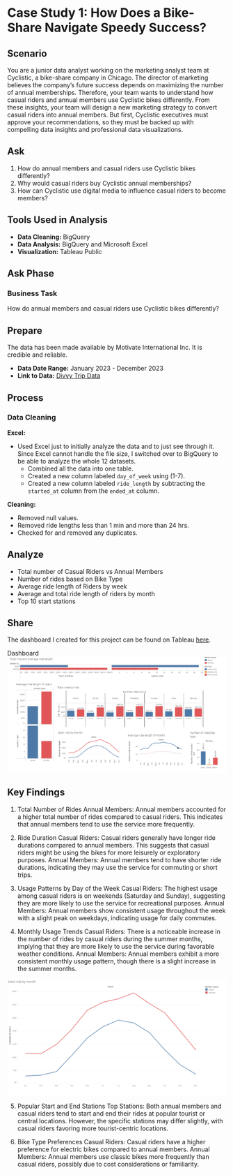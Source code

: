 # Case Study 1: How Does a Bike-Share Navigate Speedy Success?

## Scenario
You are a junior data analyst working on the marketing analyst team at Cyclistic, a bike-share company in Chicago. The director of marketing believes the company’s future success depends on maximizing the number of annual memberships. Therefore, your team wants to understand how casual riders and annual members use Cyclistic bikes differently. From these insights, your team will design a new marketing strategy to convert casual riders into annual members. But first, Cyclistic executives must approve your recommendations, so they must be backed up with compelling data insights and professional data visualizations.

## Ask
1. How do annual members and casual riders use Cyclistic bikes differently?
2. Why would casual riders buy Cyclistic annual memberships?
3. How can Cyclistic use digital media to influence casual riders to become members?

## Tools Used in Analysis
- **Data Cleaning:** BigQuery
- **Data Analysis:** BigQuery and Microsoft Excel
- **Visualization:** Tableau Public

## Ask Phase
### Business Task
How do annual members and casual riders use Cyclistic bikes differently?

## Prepare
The data has been made available by Motivate International Inc. It is credible and reliable.
- **Data Date Range:** January 2023 - December 2023
- **Link to Data:** [Divvy Trip Data](https://divvy-tripdata.s3.amazonaws.com/index.html)

## Process
### Data Cleaning
**Excel:**
- Used Excel just to initially analyze the data and to just see through it. Since Excel cannot handle the file size, I switched over to BigQuery to be able to analyze the whole 12 datasets.
  - Combined all the data into one table.
  - Created a new column labeled `day_of_week` using (1-7).
  - Created a new column labeled `ride_length` by subtracting the `started_at` column from the `ended_at` column.

**Cleaning:**
- Removed null values.
- Removed ride lengths less than 1 min and more than 24 hrs.
- Checked for and removed any duplicates.

## Analyze
- Total number of Casual Riders vs Annual Members
- Number of rides based on Bike Type
- Average ride length of Riders by week
- Average and total ride length of riders by month
- Top 10 start stations

## Share
The dashboard I created for this project can be found on Tableau [here](https://public.tableau.com/app/profile/fraol.bekele/viz/Cyclistsridesharecasestudy/Dashboard1).

Dashboard
![Dashboard](images/dashboard.png)


## Key Findings
1. Total Number of Rides
Annual Members: Annual members accounted for a higher total number of rides compared to casual riders. This indicates that annual members tend to use the service more frequently.

2. Ride Duration
Casual Riders: Casual riders generally have longer ride durations compared to annual members. This suggests that casual riders might be using the bikes for more leisurely or exploratory purposes.
Annual Members: Annual members tend to have shorter ride durations, indicating they may use the service for commuting or short trips.

3. Usage Patterns by Day of the Week
Casual Riders: The highest usage among casual riders is on weekends (Saturday and Sunday), suggesting they are more likely to use the service for recreational purposes.
Annual Members: Annual members show consistent usage throughout the week with a slight peak on weekdays, indicating usage for daily commutes.

4. Monthly Usage Trends
Casual Riders: There is a noticeable increase in the number of rides by casual riders during the summer months, implying that they are more likely to use the service during favorable weather conditions.
Annual Members: Annual members exhibit a more consistent monthly usage pattern, though there is a slight increase in the summer months.

![ride_month](images/month.png)



5. Popular Start and End Stations
Top Stations: Both annual members and casual riders tend to start and end their rides at popular tourist or central locations. However, the specific stations may differ slightly, with casual riders favoring more tourist-centric locations.

6. Bike Type Preferences
Casual Riders: Casual riders have a higher preference for electric bikes compared to annual members.
Annual Members: Annual members use classic bikes more frequently than casual riders, possibly due to cost considerations or familiarity.


